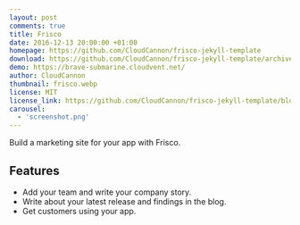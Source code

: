 ```yaml
---
layout: post
comments: true
title: Frisco
date: 2016-12-13 20:00:00 +01:00
homepage: https://github.com/CloudCannon/frisco-jekyll-template
download: https://github.com/CloudCannon/frisco-jekyll-template/archive/master.zip
demo: https://brave-submarine.cloudvent.net/
author: CloudCannon
thumbnail: frisco.webp
license: MIT
license_link: https://github.com/CloudCannon/frisco-jekyll-template/blob/master/LICENSE
carousel:
  - 'screenshot.png'
---
```


Build a marketing site for your app with Frisco.

## Features

* Add your team and write your company story.
* Write about your latest release and findings in the blog.
* Get customers using your app.
